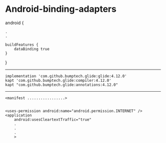 # Android-binding-adapters


android {

    .
    .
    
    buildFeatures {
        dataBinding true
    }
}
    
    
-----------------------------------------------------------

    implementation 'com.github.bumptech.glide:glide:4.12.0'
    kapt 'com.github.bumptech.glide:compiler:4.12.0'
    kapt "com.github.bumptech.glide:annotations:4.12.0"
    
    
-----------------------------------------------------------
    
    
    <manifest .................>


    <uses-permission android:name="android.permission.INTERNET" />
    <application
        android:usesCleartextTraffic="true"
        .
        .
        .
        >

